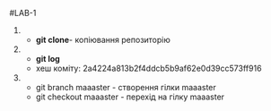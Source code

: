 #LAB-1
1. - **git clone**- копіювання репозиторію
2. - **git log**
   - хеш коміту: 2a4224a813b2f4ddcb5b9af62e0d39cc573ff916
3. - git branch maaaster - створення гілки maaaster  
   - git checkout maaaster - перехід на гілку maaaster 

